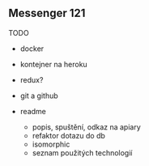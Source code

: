 Messenger 121
-------------
TODO
- docker
- kontejner na heroku
- redux?
- git a github


- readme
    - popis, spuštění, odkaz na apiary
    - refaktor dotazu do db
    - isomorphic
    - seznam použitých technologií
